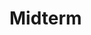 # Midterm 
<!-- 
## Short answer problems 

***아래 문제에서 각 문장의 숫자로 적혀있는 곳 (예) (1), (2), (3)..)에 들어갈 말을 적거나, 문제에서 요구하는 것에 대해 간단히 서술하시오.***

Q1. Complexity and Memory <br>
integer는 1개당 **(1)**B를 차지한다. 따라서, 256MB의 메모리 사용량 제한이 있는 경우에는 N=**(2)** 정도여야한다. 또한, python의 경우 1 초에 **(3)** operations이 가능하다. 만약, N=10000이고 time limit이 1 sec인 문제를 풀 때, 알고리즘의 time complexity는 최대 **(4)** 이 된다. 

참고) .md파일로 작성할 경우 $2^3$을 표현하고 싶을 때, 지수옆에 `^` 기호를 작성하면 된다. 예를 들어, 기호 \$ \$ 의 안에, 2^3 작성. 혹은 2**3으로 적어도 무방하다. 

Q2. Graph Representation <br>
그래프는 크게 두 가지 방식으로 구현될 수 있다. 하나는, 행렬에 각 노드 i부터 j까지의 edge weight을 저장하는 **(1)** 방식이고, 다른 하나는, 하나의 노드에 linked list처럼 노드를 i -> [j, k, ..]로 연결하는 **(2)** 의 방식이 있다. 인접 리스트의 장점은 **(3)** 사용량이 적다는 것이고, 단점은 **(4)** 다는 것이다. 

Q3. Backtracking<br>
Backtracking이란, 문제에서 주어진 조건을 따라 하나씩 가능한 답을 찾아가는 방법으로 **(1)** 와 다른 점은 특정 조건을 만족하지 않으면, 해당 candidate를 탐색하지 않고 다음 것을 탐색하여 pruning을 한다는 것이다. Backtracking에서 **(2)** 는 이제까지 거쳐온 elements의 수를 의미하며, **(3)** 는 우리가 선택할 수 있는 서로다른 옵션의 개수를 말한다. 예를 들어, 서로 다른 5명의 사람들 중 2명을 골라 배열하는 모든 경우의 수에서 최대 **(2)** 는 **(4)** 가 되고, **(3)** 는 **(5)** 명이된다. 

Q4. Dynamic programming<br>
Dynamic programming이란, 큰 문제를 작은 문제로 쪼개어 푸는 것으로 작은 문제의 답이 큰 문제를 풀때도 유효한 정답이여야한다. 이때, **(1)** 을 통해, 불필요한 중복되는 계산을 방지한다. DP 문제를 설계할 때 3가지 핵심 요소를 정해야한다. 

1. state: **(2)**
2. what to store: **(3)**
3. transition: **(4)**
   
Q5. 이번 학기에 배운 shortest path 문제를 푸는 방법은 **(1)** 알고리즘와 **(2)** 이 있다. 첫번째 방법은 한 지점에서 다른 모든 지점까지의 path cost를 구하는 것으로, greedy algorithm의 일종으로, 각 스텝마다, 현재 노드까지 갈 수 있는 가장 짧은 path를 구하고 넘어가는 식이다. Advanced python implementation을 위해서는 **(3)** 를 사용하고 min-heap을 통해 구현한다. python에서 제공하는 standard library는 **(4)** 이다. 

Q6. **(1)** 은 dynamic programming을 일종이다. 이 알고리즘은 모든 노드에서 자신을 제외한 다른 노드까지의 비용을 구하는 알고리즘이다. 구현을 할 때는, 3중 for loop으로 구현을 하는데, 먼저 dp table에서 자기자신으로 가는 i->i는 **(2)** 으로, 직접적으로 연결되어있는 edge가 없으면 **(3)** 으로 그리고 edge가 있으면 그 edge의 비용으로 초기화시켜주며, 가장 outer loop인 k를 안쪽 for loop두개의 a, b의 intermediate node로 가정하였을 때, 그 비용이 더 작다면 update하는 방식으로 진행이된다. 


Q7. BFS vs. DFS <br>
BFS는  **(1)** 의 약자로,  **(2)** data structure를 사용하여 구현한다. 반면, DFS는 **(3)** 의 약자로, 함수의  **(4)** 을 사용해 구현한다. DFS에서 call되는 함수는 stack구조로 불리고 끝난다. BFS는 최단 경로를 구할 때 유리하고, DFS는 한쪽으러 끝까지 내려가 탐색하므로, 트리나 그래프의 깊은 구조 탐색에 유리하다. 

Q8. Complexity Ordering <br>
다음 중 time complexity가 빠른 순서대로 나열하시오. 
1. O($N^2$)
2. O(NlogN)
3. O($2^n$)
4. O(N)
5. O(logN)

Q9. Heap<br>
Min-heap에서 최솟값이 루트에 위치한다. Python에서 heap을 구현할 때 사용하는 기본 라이브러리는 **(1)** 이다. heapq library에는 두 가지 기본 method를 제공하는데, 하나는 삽입시에 사용하는 **(2)** 이며, 다른 하나는 제일 큰 priority 값을 얻을 때 사용하는 **(3)** 이다. 원소 삽입 시에는 새로 넣을 아이템의 값과 부모 노드의 값을 비교하여, 부모가 더 크면 현재 position의 값을 부모의 값으로 update하는 sift-up연산을 사용해 heap property를 유지한다. 반면, 가장 큰 priority를 가진 원소를 제거할 때는, 원래 heap의 마지막 원소를 root자리에 넣고, 마지막 원소의 값과 현재 position의 두 children 노드 중 가장 작은 child와 비교하여, child가 더 작은 경우, 현재 position값을 child 값으로 업데이트하며 이 과정을 sift-down연산을 한다.

## problem solving problems 

- 이번 학기의 중간까지 배운 챕터에 대해서 easy level의 코딩 문제들을 나열하였다. 
- test case는 각 문제당 5개씩 주어지며, 실제 점수를 계산할때는 더 많은 test case를 이용해 점수를 계산할 것이므로, 문제를 풀 때, edge test cases들을 직접 생성하고, 맞는 지 확인한 후 제출하기 바란다. 

````{admonition} simulation
:class: dropdown 

[문제](https://leetcode.com/problems/robot-return-to-origin/?envType=problem-list-v2&envId=simulation)
````

````{admonition} BFS 
:class: dropdown 

[문제](https://leetcode.com/problems/invert-binary-tree/description/?envType=problem-list-v2&envId=breadth-first-search)
````

````{admonition} Backtracking
:class: dropdown 

[문제](https://leetcode.com/problems/binary-tree-paths/description/?envType=problem-list-v2&envId=backtracking)
````

````{admonition} DP
:class: dropdown 

[문제](https://leetcode.com/problems/min-cost-climbing-stairs/description/?envType=problem-list-v2&envId=dynamic-programming)
````

````{admonition} Shortest Path 
:class: dropdown

[문제](https://leetcode.com/problems/find-the-city-with-the-smallest-number-of-neighbors-at-a-threshold-distance/description/?envType=problem-list-v2&envId=shortest-path)
```` -->